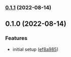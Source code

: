 

### [0.1.1](https://github.com/tuan231195/monorepo-template/compare/is-odd-v0.1.0...is-odd-v0.1.1) (2022-08-14)

## 0.1.0 (2022-08-14)


### Features

* initial setup ([ef8a985](https://github.com/tuan231195/monorepo-template/commit/ef8a98584c0b3ee00e3a8d07bf441382374ba38c))